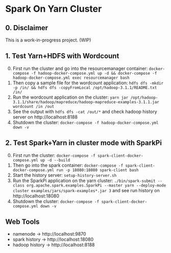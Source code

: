# Spark On Yarn Cluster

## 0. Disclaimer

This is a work-in-progress project. (WIP)

## 1. Test Yarn+HDFS with Wordcount

0. First run the cluster and go into the resourcemanager container: `docker-compose -f hadoop-docker-compose.yml up -d && docker-compose -f hadoop-docker-compose.yml exec resourcemanager bash`
1. Then copy a sample file for the wordcount application: `hdfs dfs -mkdir -p /in/ && hdfs dfs -copyFromLocal /opt/hadoop-3.1.1/README.txt /in/`
2. Run the wordcount application on the cluster: `yarn jar /opt/hadoop-3.1.1/share/hadoop/mapreduce/hadoop-mapreduce-examples-3.1.1.jar wordcount /in /out`
3. See the output with `hdfs dfs -cat /out/*` and check hadoop history server on http://localhost:8188
4. Shutdown the cluster: `docker-compose -f hadoop-docker-compose.yml down -v`

## 2. Test Spark+Yarn in cluster mode with SparkPi

0. First run the cluster: `docker-compose -f spark-client-docker-compose.yml up -d --build`
1. Then go into the spark container: `docker-compose -f spark-client-docker-compose.yml run -p 18080:18080 spark-client bash`
2. Start the history server: `setup-history-server.sh`
3. Run the SparkPi application on the yarn cluster: `./bin/spark-submit --class org.apache.spark.examples.SparkPi --master yarn --deploy-mode cluster examples/jars/spark-examples*.jar 3` and see run history on http://localhost:18080
4. Shutdown the cluster: `docker-compose -f spark-client-docker-compose.yml down -v`

## Web Tools
* namenode -> http://localhost:9870
* spark history -> http://localhost:18080
* hadoop history -> http://localhost:8188
